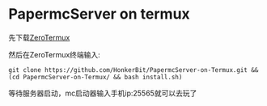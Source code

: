 # PapermcServer on termux
先下载[ZeroTermux](https://objects.githubusercontent.com/github-production-release-asset-2e65be/859641626/af10e2f7-baf2-4245-a0ee-954b6dc01613?X-Amz-Algorithm=AWS4-HMAC-SHA256&X-Amz-Credential=releaseassetproduction%2F20240920%2Fus-east-1%2Fs3%2Faws4_request&X-Amz-Date=20240920T085245Z&X-Amz-Expires=300&X-Amz-Signature=df18951e6d5e41769454d0fbda337472c237ad4effcf09b435b56f853f297fec&X-Amz-SignedHeaders=host&response-content-disposition=attachment%3B%20filename%3DZeroTermux-0.118.1.41.apk&response-content-type=application%2Fvnd.android.package-archive)


然后在ZeroTermux终端输入:
```
git clone https://github.com/HonkerBit/PapermcServer-on-Termux.git && (cd PapermcServer-on-Termux/ && bash install.sh)
```
等待服务器启动，mc启动器输入手机ip:25565就可以去玩了
